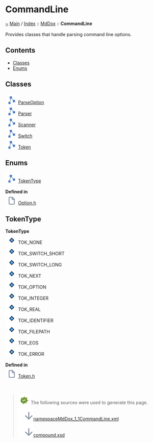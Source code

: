 <!DOCTYPE html>
<html>
<head>
</head>
<body>
<a id="commandline"></a>
<h1>CommandLine</h1>
<a id="namespaceMdDox_1_1CommandLine"></a>
<a id="mddoxcommandline"></a>
<a href="https://github.com/CharlesCarley/MdDoc">~</a>
<a href="indexpage.md#main">Main</a>
<span class="inline-text">/</span>
<a href="indexpage.md#index">Index</a>
<span class="inline-text">::</span>
<a href="namespaceMdDox.md#mddox">MdDox</a>
<span class="inline-text">::</span>
<span class="bold-text"><b>CommandLine</b></span>
<br/>
<br/>
<span class="inline-text">Provides classes that handle parsing command line options. </span>
<a id="contents"></a>
<h2>Contents</h2>
<ul>
<li><a href="#classes">Classes</a>
</li>
<li><a href="#enums">Enums</a>
</li>
</ul>
<a id="classes"></a>
<h2>Classes</h2>
<span class="icon-list-item"><a href="classMdDox_1_1CommandLine_1_1ParseOption.md#parseoption" class="icon-list-item"><img src="../images/class24px.svg" class="icon-list-item"/><span class="icon-list-item">ParseOption</span>
</a>
</span>
<br/>
<span class="icon-list-item"><a href="classMdDox_1_1CommandLine_1_1Parser.md#parser" class="icon-list-item"><img src="../images/class24px.svg" class="icon-list-item"/><span class="icon-list-item">Parser</span>
</a>
</span>
<br/>
<span class="icon-list-item"><a href="classMdDox_1_1CommandLine_1_1Scanner.md#scanner" class="icon-list-item"><img src="../images/class24px.svg" class="icon-list-item"/><span class="icon-list-item">Scanner</span>
</a>
</span>
<br/>
<span class="icon-list-item"><a href="structMdDox_1_1CommandLine_1_1Switch.md#switch" class="icon-list-item"><img src="../images/class24px.svg" class="icon-list-item"/><span class="icon-list-item">Switch</span>
</a>
</span>
<br/>
<span class="icon-list-item"><a href="classMdDox_1_1CommandLine_1_1Token.md#token" class="icon-list-item"><img src="../images/class24px.svg" class="icon-list-item"/><span class="icon-list-item">Token</span>
</a>
</span>
<br/>
<a id="enums"></a>
<h2>Enums</h2>
<span class="icon-list-item"><a href="#tokentype" class="icon-list-item"><img src="../images/class24px.svg" class="icon-list-item"/><span class="icon-list-item">TokenType</span>
</a>
</span>
<br/>
<br/>
<span class="bold-text"><b>Defined in</b></span>
<br/>
<span class="icon-list-item"><a href="https://github.com/CharlesCarley/MdDoc/blob/master/Source/Utils/CommandLine/Option.h#L29" class="icon-list-item"><img src="../images/file24px.svg" class="icon-list-item"/><span class="icon-list-item">Option.h</span>
</a>
</span>
<br/>
<a id="tokentype"></a>
<h2>TokenType</h2>
<span class="bold-text"><b>TokenType</b></span>
<br/>
<img src="../images/enum24px.svg"/><span class="inline-text">TOK_NONE</span>
<br/>
<img src="../images/enum24px.svg"/><span class="inline-text">TOK_SWITCH_SHORT</span>
<br/>
<img src="../images/enum24px.svg"/><span class="inline-text">TOK_SWITCH_LONG</span>
<br/>
<img src="../images/enum24px.svg"/><span class="inline-text">TOK_NEXT</span>
<br/>
<img src="../images/enum24px.svg"/><span class="inline-text">TOK_OPTION</span>
<br/>
<img src="../images/enum24px.svg"/><span class="inline-text">TOK_INTEGER</span>
<br/>
<img src="../images/enum24px.svg"/><span class="inline-text">TOK_REAL</span>
<br/>
<img src="../images/enum24px.svg"/><span class="inline-text">TOK_IDENTIFIER</span>
<br/>
<img src="../images/enum24px.svg"/><span class="inline-text">TOK_FILEPATH</span>
<br/>
<img src="../images/enum24px.svg"/><span class="inline-text">TOK_EOS</span>
<br/>
<img src="../images/enum24px.svg"/><span class="inline-text">TOK_ERROR</span>
<br/>
<br/>
<span class="bold-text"><b>Defined in</b></span>
<br/>
<span class="icon-list-item"><a href="https://github.com/CharlesCarley/MdDoc/blob/master/Source/Utils/CommandLine/Token.h#L29" class="icon-list-item"><img src="../images/file24px.svg" class="icon-list-item"/><span class="icon-list-item">Token.h</span>
</a>
</span>
<br/>
<br/>
<br/>
<blockquote>
<img src="../images/debug24px.svg"/><span class="inline-text">The following sources were used to generate this page.</span>
<br/>
<span class="icon-list-item"><a href="../xml/namespaceMdDox_1_1CommandLine.xml#L1" class="icon-list-item"><img src="../images/lookInside24px.svg" class="icon-list-item"/><span class="icon-list-item">namespaceMdDox_1_1CommandLine.xml</span>
</a>
</span>
<br/>
<span class="icon-list-item"><a href="../xml/compound.xsd#L1" class="icon-list-item"><img src="../images/lookInside24px.svg" class="icon-list-item"/><span class="icon-list-item">compound.xsd</span>
</a>
</span>
</blockquote>
</div>
</div>
</body>
</html>
